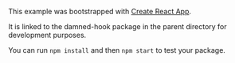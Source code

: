 This example was bootstrapped with [Create React App](https://github.com/facebook/create-react-app).

It is linked to the damned-hook package in the parent directory for development purposes.

You can run `npm install` and then `npm start` to test your package.
